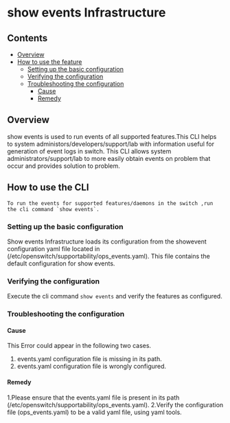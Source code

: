 # show events Infrastructure

## Contents

- [Overview](#overview)
- [How to use the feature](#how-to-use-the-feature)
    - [Setting up the basic configuration](#setting-up-the-basic-configuration)
    - [Verifying the configuration](#verifying-the-configuration)
    - [Troubleshooting the configuration](#troubleshooting-the-configuration)
        - [Cause](#cause)
        - [Remedy](#remedy)


## Overview
show events is used to run events of  all supported features.This CLI helps to system administors/developers/support/lab with information useful for generation of event logs in switch.
This CLI allows system administrators/support/lab to more easily obtain events  on problem that occur and provides solution to problem.

## How to use the CLI
	To run the events for supported features/daemons in the switch ,run the cli command `show events`.

### Setting up the basic configuration

Show events Infrastructure loads its configuration from the showevent configuration yaml file located in (/etc/openswitch/supportability/ops_events.yaml).
This file contains the default configuration for show events.

### Verifying the configuration

 Execute the cli command `show events` and verify the features as configured.

### Troubleshooting the configuration

#### Cause
This Error could appear in the following two cases.
1. events.yaml configuration file is missing in its path.
2. events.yaml configuration file is wrongly configured.

#### Remedy
1.Please ensure that the events.yaml file is present in its path (/etc/openswitch/supportability/ops_events.yaml).
2.Verify the configuration file (ops_events.yaml) to be a valid yaml file, using yaml tools.